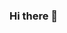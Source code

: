 ### Hi there 👋

<!--
**b0-0sk/b0-0sk** is a ✨ _special_ ✨ repository because its `README.md` (this file) appears on your GitHub profile.

 I am an Junior Java Developer. 
 ## About my expertise 
 I create apps with differents development languages to improve my knowledge. This includes: 
  - With Java Raw: 
    - 🤸‍Application to manage a gym. 
  - With Spring Boot: 
    - 📋 Back-End Tickets Management with Spring Boot 
  - With Angular: 
    - 👱‍Front-End Tickets Management with Angular 
  - With Python: 
    - 🤖 Telegram Bot with some features… 
    - 📩 PycryptoDome program with SHA256 and RSA encryption. 
  - ✨ And much more 🙂 
  ## Talking with me 
  - 📤 My Instagram: [@b0_0sk](https://www.instagram.com/b0_0sk/) 
  - 🐦 My twitter: [@b0_0sk](https://twitter.com/b0_0sk) 
  - 💬 Pronouns: He/Him 
  --- Learn more about me on [the About page of my blog]
-->
